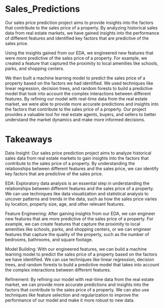 # Sales_Predictions

Our sales price prediction project aims to provide insights into the factors that contribute to the sales price of a property. By analyzing historical sales data from real estate markets, we have gained insights into the performance of different features and identified key factors that are predictive of the sales price.

Using the insights gained from our EDA, we engineered new features that were more predictive of the sales price of a property. For example, we created a feature that captured the proximity to local amenities like schools, parks, and shopping centers.

We then built a machine learning model to predict the sales price of a property based on the factors we had identified. We used techniques like linear regression, decision trees, and random forests to build a predictive model that took into account the complex interactions between different features.
By refining our model with real-time data from the real estate market, we were able to provide more accurate predictions and insights into the factors that contribute to the sales price of a property. Our project provides a valuable tool for real estate agents, buyers, and sellers to better understand the market dynamics and make more informed decisions.


# Takeaways

Data Insight: Our sales price prediction project aims to analyze historical sales data from real estate markets to gain insights into the factors that contribute to the sales price of a property. By understanding the relationships between different features and the sales price, we can identify key factors that are predictive of the sales price.

EDA: Exploratory data analysis is an essential step in understanding the relationships between different features and the sales price of a property. We can use techniques like data visualization and statistical analysis to uncover patterns and trends in the data, such as how the sales price varies by location, property size, age, and other relevant features.

Feature Engineering: After gaining insights from our EDA, we can engineer new features that are more predictive of the sales price of a property. For example, we can create features that capture the proximity to local amenities like schools, parks, and shopping centers, or we can engineer features that capture the quality of the property, such as the number of bedrooms, bathrooms, and square footage.

Model Building: With our engineered features, we can build a machine learning model to predict the sales price of a property based on the factors we have identified. We can use techniques like linear regression, decision trees, and random forests to build a predictive model that takes into account the complex interactions between different features.

Refinement: By refining our model with real-time data from the real estate market, we can provide more accurate predictions and insights into the factors that contribute to the sales price of a property. We can also use techniques like feature selection and regularization to improve the performance of our model and make it more robust to new data.
